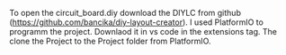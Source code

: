 To open the circuit_board.diy download the DIYLC from github (https://github.com/bancika/diy-layout-creator).
I used PlatformIO to programm the project. Downlaod it in vs code in the extensions tag. The clone the Project to the Project folder from PlatformIO.
